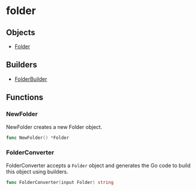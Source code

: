 # <span class="badge package-core"></span> folder

## Objects

 * <span class="badge object-type-struct"></span> [Folder](./object-Folder.md)
## Builders

 * <span class="badge builder"></span> [FolderBuilder](./builder-FolderBuilder.md)
## Functions

### <span class="badge function"></span> NewFolder

NewFolder creates a new Folder object.

```go
func NewFolder() *Folder
```

### <span class="badge function"></span> FolderConverter

FolderConverter accepts a `Folder` object and generates the Go code to build this object using builders.

```go
func FolderConverter(input Folder) string
```

